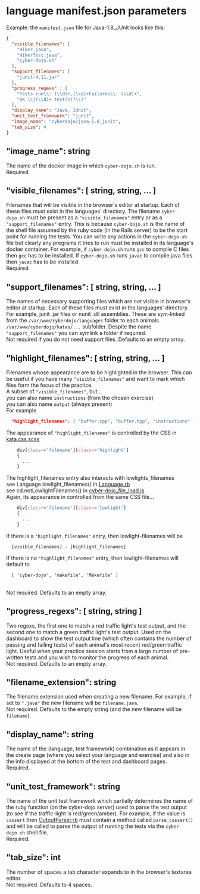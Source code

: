 
language manifest.json parameters
=================================

Example: the `manifest.json` file for Java-1.8_JUnit looks like this:
```json
{
  "visible_filenames": [
    "Hiker.java",
    "HikerTest.java",
    "cyber-dojo.sh"
  ],
  "support_filenames": [
    "junit-4.11.jar"
  ],
  "progress_regexs" : [
    "Tests run\\: (\\d)+,(\\s)+Failures\\: (\\d)+",
    "OK \\((\\d)+ test(s)?\\)"
  ],
  "display_name": "Java, JUnit",
  "unit_test_framework": "junit",
  "image_name": "cyberdojo/java-1.8_junit",
  "tab_size": 4
}
```


"image_name": string
--------------------
The name of the docker image in which `cyber-dojo.sh` is run.
<br>Required.


"visible_filenames": [ string, string, ... ]
--------------------------------------------
Filenames that will be visible in the browser's editor at startup.
Each of these files must exist in the languages' directory.
The filename `cyber-dojo.sh` must be present as a `"visible_filenames"` entry
or as a `"support_filenames"` entry. This is because `cyber-dojo.sh` is the name
of the shell file assumed by the ruby code (in the Rails server) to be the start
point for running the tests. You can write any actions in the `cyber-dojo.sh`
file but clearly any programs it tries to run must be installed in its
language's docker container.
For example, if `cyber-dojo.sh` runs `gcc` to compile C files then `gcc` has
to be installed. If `cyber-dojo.sh` runs `javac` to compile java files then
`javac` has to be installed.
<br>Required.


"support_filenames": [ string, string, ... ]
--------------------------------------------
The names of necessary supporting files which are *not* visible
in browser's editor at startup. Each of these files must
exist in the languages' directory. For example, junit .jar files or
nunit .dll assemblies.
These are sym-linked from the `/var/www/cyberdojo/languages` folder to
each animals
`/var/www/cyberdojo/katas/...` subfolder.
Despite the name `"support_filenames"` you can symlink a folder if required.
<br>Not required if you do not need support files. Defaults to an empty array.


"highlight_filenames": [ string, string, ... ]
----------------------------------------------
Filenames whose appearance are to be highlighted in the browser.
This can be useful if you have many `"visible_filenames"` and want
to mark which files form the focus of the practice.
<br>A subset of `"visible_filenames"`, but...
<br>you can also name `instructions` (from the chosen exercise)
<br>you can also name `output` (always present)
<br>For example
```json
  "highlight_filenames": [ "buffer.cpp", "buffer.hpp", "instructions" ]
```
  The appearance of `"highlight_filenames"` is controlled by the CSS
  in [kata.css.scss](https://github.com/JonJagger/cyberdojo/blob/master/app/assets/stylesheets/kata.css.scss)
```css
    div[class~='filename'][class~='highlight']
    {
      ...
    }
```
The highlight_filenames entry also interacts with lowlights_filenames
<br>see Language.lowlight_filenames() in [Language.rb](https://github.com/JonJagger/cyberdojo/blob/master/app/models/Language.rb)
<br>see cd.notLowlightFilenames() in [cyber-dojo_file_load.js](https://github.com/JonJagger/cyberdojo/blob/master/app/assets/javascripts/cyber-dojo_file_load.js)
<br>Again, its appearance in controlled from the same CSS file...
```css
    div[class~='filename'][class~='lowlight']
    {
      ...
    }
```
If there is a `"highlight_filenames"` entry, then lowlight-filenames
will be
```
  [visible_filenames] - [highlight_filenames]
```
If there is no `"highlight_filenames"` entry, then lowlight-filenames
will default to
```
  [ 'cyber-dojo', 'makefile', 'Makefile' ]
```
<br>Not required. Defaults to an empty array.


"progress_regexs": [ string, string ]
-------------------------------------
Two regexs, the first one to match a red traffic light's
test output, and the second one to match a green traffic light's
test output.
Used on the dashboard to show the test output line (which often
contains the number of passing and failing tests) of each animal's
most recent red/green traffic light. Useful when your practice
session starts from a large number of pre-written tests and
you wish to monitor the progress of each animal.
<br>Not required. Defaults to an empty array.


"filename_extension": string
----------------------------
The filename extension used when creating a new filename.
For example, if set to `".java"` the new filename will be
`filename.java`.
<br>Not required. Defaults to the empty string
(and the new filename will be `filename`).


"display_name": string
----------------------
The name of the (language, test framework) combination as it appears
in the create page (where you select your language and exercise) and
also in the info displayed at the bottom of the test and dashboard pages.
<br>Required.


"unit_test_framework": string
-----------------------------
The name of the unit test framework which partially determines the
name of the ruby function (on the cyber-dojo server) used to parse the
test output (to see if the traffic-light is red/green/amber).
For example, if the value is `cassert` then
    [OutputParser.rb](https://github.com/JonJagger/cyberdojo/blob/master/app/lib/OutputParser.rb)
must contain a method called `parse_cassert()` and will be called to parse the
output of running the tests via the `cyber-dojo.sh` shell file.
<br>Required.


"tab_size": int
---------------
The number of spaces a tab character expands to in the
browser's textarea editor.
<br>Not required. Defaults to 4 spaces.
